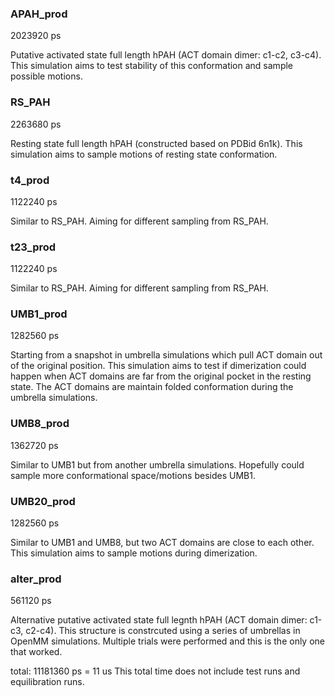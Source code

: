 ### APAH_prod
2023920 ps

Putative activated state full length hPAH (ACT domain dimer: c1-c2, c3-c4). This simulation aims to test stability of this conformation and sample possible motions.

### RS_PAH
2263680 ps

Resting state full length hPAH (constructed based on PDBid 6n1k). This simulation aims to sample motions of resting state conformation.

### t4_prod
1122240 ps

Similar to RS_PAH. Aiming for different sampling from RS_PAH.

### t23_prod
1122240 ps

Similar to RS_PAH. Aiming for different sampling from RS_PAH.

### UMB1_prod
1282560 ps

Starting from a snapshot in umbrella simulations which pull ACT domain out of the original position. This simulation aims to test if dimerization could happen when ACT domains are far from the original pocket in the resting state. The ACT domains are maintain folded conformation during the umbrella simulations.

### UMB8_prod
1362720 ps

Similar to UMB1 but from another umbrella simulations. Hopefully could sample more conformational space/motions besides UMB1.

### UMB20_prod
1282560 ps

Similar to UMB1 and UMB8, but two ACT domains are close to each other. This simulation aims to sample motions during dimerization.

### alter_prod
561120 ps

Alternative putative activated state full legnth hPAH (ACT domain dimer: c1-c3, c2-c4). This structure is constrcuted using a series of umbrellas in OpenMM simulations. Multiple trials were performed and this is the only one that worked.


total: 11181360 ps = 11 us
This total time does not include test runs and equilibration runs.

